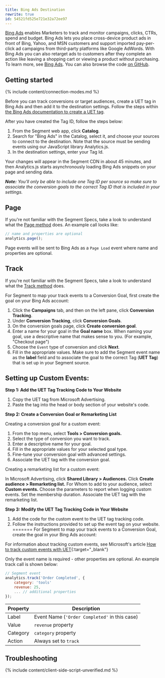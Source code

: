 ```yaml
---
title: Bing Ads Destination
rewrite: true
id: 54521fd525e721e32a72ee97
---
```


[Bing Ads](https://bingads.microsoft.com) enables Marketers to track and monitor campaigns, clicks, CTRs, spend and budget. Bing Ads lets you place cross-device product ads in front of Bing, Yahoo, and MSN customers and support imported pay-per-click ad campaigns from third-party platforms like Google AdWords. With Bing Ads you can also retarget ads to customers after they complete an action like leaving a shopping cart or viewing a product without purchasing. To learn more, see [Bing Ads](https://advertise.bingads.microsoft.com/en-us/resources/training/what-is-bing-ads). You can also browse the code [on GitHub](https://github.com/segment-integrations/analytics.js-integration-bing-ads).

## Getting started

{% include content/connection-modes.md %}

Before you can track conversions or target audiences, create a UET tag in Bing Ads and then add it to the destination settings. Follow the steps within [the Bing Ads documentation to create a UET tag](https://advertise.bingads.microsoft.com/en-us/resources/training/universal-event-tracking).

After you have created the Tag ID, follow the steps below:

1. From the Segment web app, click **Catalog**.
2. Search for "Bing Ads" in the Catalog, select it, and choose your sources to connect to the destination. Note that the source must be sending events using our JavaScript library Analytics.js.
3. In the destination settings, enter your Tag Id.

Your changes will appear in the Segment CDN in about 45 minutes, and then Analytics.js starts asynchronously loading Bing Ads snippets on your page and sending data.

_**Note:** You'll only be able to include one Tag ID per source so make sure to associate the conversion goals to the correct Tag ID that is included in your settings._

## Page

If you're not familiar with the Segment Specs, take a look to understand what the [Page method](/docs/connections/spec/page/) does. An example call looks like:

```javascript
// name and properties are optional
analytics.page();
```

Page events will be sent to Bing Ads as a `Page Load` event where name and properties are optional.

## Track

If you're not familiar with the Segment Specs, take a look to understand what the [Track method](/docs/connections/spec/track/) does.

For Segment to map your track events to a Conversion Goal, first create the goal on your Bing Ads account:

1. Click the **Campaigns** tab, and then on the left pane, click **Conversion Tracking**.
2. Under **Conversion Tracking**, click **Conversion Goals**.
3. On the conversion goals page, click **Create conversion goal**.
4. Enter a name for your goal in the **Goal name** box. When naming your goal, use a descriptive name that makes sense to you. (For example, "Checkout page")
5. Choose the `Event` type of conversion and click **Next**.
6. Fill in the appropriate values. Make sure to add the Segment event name as the **label** field and to associate the goal to the correct Tag (**UET Tag**) that is set up in your Segment source.

## Setting up Custom Events:

**Step 1: Add the UET Tag Tracking Code to Your Website**

1. Copy the UET tag from Microsoft Advertising.
2. Paste the tag into the head or body section of your website's code.

**Step 2: Create a Conversion Goal or Remarketing List**

Creating a conversion goal for a custom event:

1. From the top menu, select **Tools > Conversion goals.**
2. Select the type of conversion you want to track.
3. Enter a descriptive name for your goal.
4. Fill in the appropriate values for your selected goal type.
5. Fine-tune your conversion goal with advanced settings.
6. Associate the UET tag with the conversion goal.

Creating a remarketing list for a custom event:

In Microsoft Advertising, click **Shared Library > Audiences.**
Click **Create audience > Remarketing list.**
For Whom to add to your audience, select **Custom events.**
Choose the parameters to report when logging custom events.
Set the membership duration.
Associate the UET tag with the remarketing list.

**Step 3: Modify the UET Tag Tracking Code in Your Website**

1. Add the code for the custom event to the UET tag tracking code.
2. Follow the instructions provided to set up the event tag on your website.
=======
For Segment to map your track events to a Conversion Goal, create the goal in your Bing Ads account:

For information about tracking custom events, see Microsoft's article [How to track custom events with UET](https://help.ads.microsoft.com/#apex/ads/en/56684/2-500){:target="_blank"}

Only the event name is required - other properties are optional. An example track call is shown below:

```javascript
// Segment event
analytics.track('Order Completed', {
    category: 'tools'
    revenue: 25,
    ... // additional properties
});
```

| Property | Description                                   |
| -------- | --------------------------------------------- |
| Label    | Event Name (`'Order Completed'` in this case) |
| Value    | `revenue` property                            |
| Category | `category` property                           |
| Action   | Always set to `track`                         |


## Troubleshooting

{% include content/client-side-script-unverified.md %}
